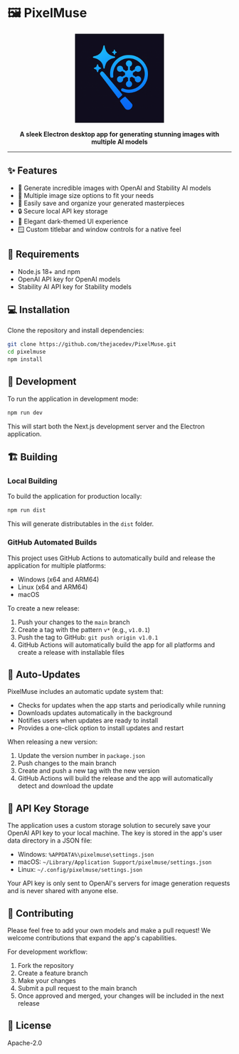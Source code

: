 # 🖼️ PixelMuse

<p align="center">
  <img src="./assets/icon.png" alt="PixelMuse" width="200">
</p>

<p align="center">
  <b>A sleek Electron desktop app for generating stunning images with multiple AI models</b>
</p>

<hr>

## ✨ Features

- 🎨 Generate incredible images with OpenAI and Stability AI models
- 📏 Multiple image size options to fit your needs
- 💾 Easily save and organize your generated masterpieces
- 🔒 Secure local API key storage
- 🌙 Elegant dark-themed UI experience
- 🪟 Custom titlebar and window controls for a native feel

## 🚀 Requirements

- Node.js 18+ and npm
- OpenAI API key for OpenAI models
- Stability AI API key for Stability models

## 💻 Installation

Clone the repository and install dependencies:

```bash
git clone https://github.com/thejacedev/PixelMuse.git
cd pixelmuse
npm install
```

## 🔧 Development

To run the application in development mode:

```bash
npm run dev
```

This will start both the Next.js development server and the Electron application.

## 🏗️ Building

### Local Building

To build the application for production locally:

```bash
npm run dist
```

This will generate distributables in the `dist` folder.

### GitHub Automated Builds

This project uses GitHub Actions to automatically build and release the application for multiple platforms:
- Windows (x64 and ARM64)
- Linux (x64 and ARM64)
- macOS

To create a new release:

1. Push your changes to the `main` branch
2. Create a tag with the pattern `v*` (e.g., `v1.0.1`)
3. Push the tag to GitHub: `git push origin v1.0.1`
4. GitHub Actions will automatically build the app for all platforms and create a release with installable files

## 🔄 Auto-Updates

PixelMuse includes an automatic update system that:

- Checks for updates when the app starts and periodically while running
- Downloads updates automatically in the background
- Notifies users when updates are ready to install
- Provides a one-click option to install updates and restart

When releasing a new version:
1. Update the version number in `package.json`
2. Push changes to the main branch
3. Create and push a new tag with the new version
4. GitHub Actions will build the release and the app will automatically detect and download the update

## 🔑 API Key Storage

The application uses a custom storage solution to securely save your OpenAI API key to your local machine. The key is stored in the app's user data directory in a JSON file:

- Windows: `%APPDATA%\pixelmuse\settings.json`
- macOS: `~/Library/Application Support/pixelmuse/settings.json`
- Linux: `~/.config/pixelmuse/settings.json`

Your API key is only sent to OpenAI's servers for image generation requests and is never shared with anyone else.

## 🤝 Contributing

Please feel free to add your own models and make a pull request! We welcome contributions that expand the app's capabilities.

For development workflow:
1. Fork the repository
2. Create a feature branch
3. Make your changes
4. Submit a pull request to the main branch
5. Once approved and merged, your changes will be included in the next release

## 📄 License

Apache-2.0 
